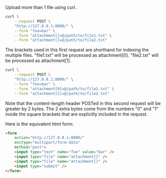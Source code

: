 Upload more than 1 file using curl.

```bash
curl \
    --request POST \
    "http://127.0.0.1:8000/" \
    --form "foo=bar" \
    --form "attachment[]=@/path/to/file1.txt" \
    --form "attachment[]=@/path/to/file2.txt"
```
The brackets used in this first request are shorthand for indexing the multiple files. "file1.txt" will be processed as attachment[0]. "file2.txt" will be processed as attachment[1].

```bash
curl \
    --request POST \
    "http://127.0.0.1:8000/" \
    --form "foo=bar" \
    --form "attachment[0]=@/path/to/file1.txt" \
    --form "attachment[1]=@/path/to/file2.txt"
```
Note that the content-length header POSTed in this second request will be greater by 2 bytes. The 2 extra bytes come from the numbers "0" and "1" inside the square brackets that are explicitly included in the request.

Here is the equivalent html form:
```html
<form
    action="http://127.0.0.1:8000/"
    enctype="multipart/form-data"
    method="post">
    <input type="text" name="foo" value="bar" />
    <input type="file" name="attachment[]" />
    <input type="file" name="attachment[]" />
    <input type="submit" />
</form>
```